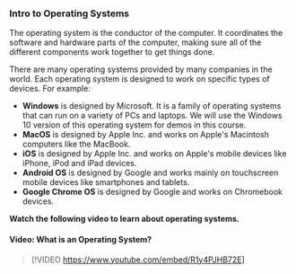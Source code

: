 ### Intro to Operating Systems
The operating system is the conductor of the computer. It coordinates the software and hardware parts of the computer, making sure all of the different components work together to get things done.

There are many operating systems provided by many companies in the world. Each operating system is designed to work on specific types of devices. For example:

*   **Windows** is designed by Microsoft. It is a family of operating systems that can run on a variety of PCs and laptops. We will use the Windows 10 version of this operating system for demos in this course.
*   **MacOS** is designed by Apple Inc. and works on Apple's Macintosh computers like the MacBook.
*   **iOS** is designed by Apple Inc. and works on Apple's mobile devices like iPhone, iPod and iPad devices.
*   **Android OS** is designed by Google and works mainly on touchscreen mobile devices like smartphones and tablets.
*   **Google Chrome OS** is designed by Google and works on Chromebook devices.

**Watch the following video to learn about operating systems.**


#### Video: What is an Operating System?
> [!VIDEO https://www.youtube.com/embed/R1y4PJHB72E]